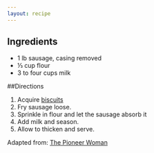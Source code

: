 ```yaml
---
layout: recipe
---
```


Ingredients
------

- 1 lb sausage, casing removed
- &#8531; cup flour
- 3 to four cups milk

##Directions

1. Acquire [biscuits](../biscuits)
2. Fry sausage loose.
3. Sprinkle in flour and let the sausage absorb it
4. Add milk and season.
5. Allow to thicken and serve.

Adapted from: [The Pioneer Woman](http://thepioneerwoman.com/cooking/2013/03/drop-biscuits-and-sausage-gravy/)